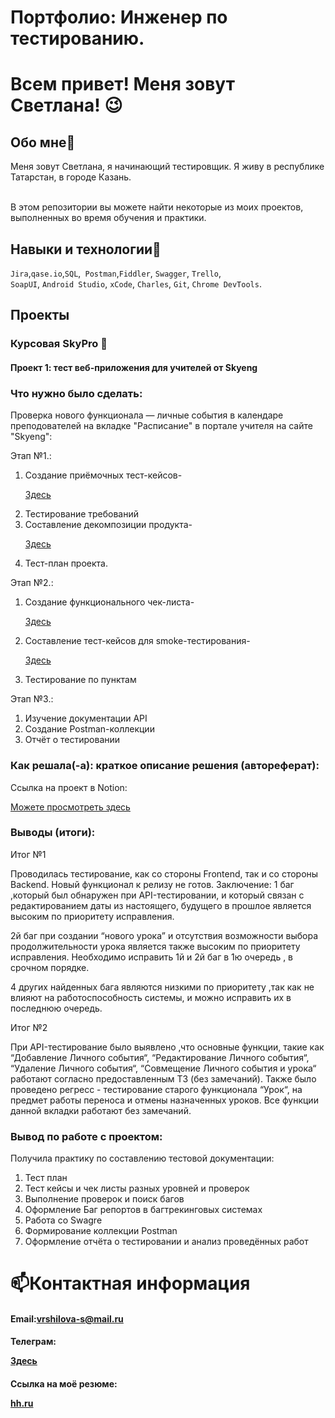 # Портфолио: Инженер по тестированию.
# Всем привет! Меня зовут Светлана! 😉
  
## Обо мне👋
  
<p>Меня зовут Светлана, я начинающий тестировщик. Я живу в республике Татарстан, в городе Казань.<p>
<br>В этом репозитории вы можете найти некоторые из моих проектов, выполненных во время обучения и практики.<br>

## Навыки и технологии🌱
``Jira``,``qase.io``,``SQL``,`` Postman``,``Fiddler``, ``Swagger``, ``Trello``, <br>
``SoapUI``, ``Android Studio``, ``xCode``, ``Charles``, ``Git``, ``Chrome DevTools``.


## Проекты
### Курсовая SkyPro 💞️
#### Проект 1: тест веб-приложения для учителей от Skyeng

### Что нужно было сделать:
<p>Проверка нового функционала — личные события в календаре преподователей на вкладке "Расписание" в портале учителя на сайте "Skyeng":<p>
<p>Этап №1.:<p> 
<ol>
  <li>Создание приёмочных тест-кейсов-<p><a href="https://docs.google.com/document/d/1zLOdMdhBJCmPIrnqYFdBwSxsiC2GpJS4mM3fnZfWJlc/edit?usp=sharing">Здесь</a></p></li>
  <li>Тестирование требований</li>
  <li>Составление декомпозиции продукта-<p><a href="https://miro.com/app/board/uXjVM-KMK50=/">Здесь</a></p></li>
  <li>Тест-план проекта.</li>
</ol>
<p>Этап №2.:<p> 
<ol>
  <li> Создание функционального чек-листа-<p><a href="https://docs.google.com/spreadsheets/d/13-z4_04hsMq5DP12sB-eX3E_5vg1c-LCYb2RHXMm3hE/edit?usp=sharing">Здесь</a></p></li>
  <li>Составление тест-кейсов для smoke-тестирования-<p><a href="https://app.qase.io/project/CW?suite=2">Здесь</a></p></li>
  <li>Тестирование по пунктам</li>
</ol>
<p>Этап №3.:<p> 
<ol>
  <li>Изучение документации API</li>
  <li>Создание Postman-коллекции</li>
  <li>Отчёт о тестировании</li>
</ol>

### Как решала(-а): краткое описание решения (автореферат):
Ссылка на проект в Notion:<p><a href="https://www.notion.so/1-2-2-c928542ed48041428d140b620cd15241?pvs=4">Можете просмотреть здесь</a></p>


### Выводы (итоги):
<p>Итог №1<p>
<p>Проводилась тестирование, как со стороны Frontend, так и со стороны Backend. Новый функционал к релизу не готов. Заключение: 1 баг ,который был обнаружен при API-тестировании, и который связан с редактированием даты из настоящего, будущего в прошлое является высоким по приоритету исправления.

2й баг при создании “нового урока” и отсутствия возможности выбора продолжительности урока является также высоким по приоритету исправления. Необходимо исправить 1й и 2й баг в 1ю очередь , в срочном порядке.

4  других найденных бага являются низкими по приоритету  ,так как не влияют на работоспособность системы, и можно исправить их в последнюю очередь.<p>

<p>Итог №2<p>
<p>При API-тестирование было выявлено ,что основные функции, такие как “Добавление Личного события“, “Редактирование Личного события“, “Удаление Личного события“, “Совмещение Личного события и урока“ работают согласно предоставленным ТЗ (без замечаний). Также было проведено регресс - тестирование старого функционала “Урок“, на предмет работы переноса и отмены назначенных уроков. Все функции данной вкладки работают без замечаний.<p>

### Вывод по работе с проектом:
<p>Получила практику по составлению тестовой документации:<p> 
<ol>
  <li>Тест план</li>
  <li>Тест кейсы и чек листы разных уровней и проверок</li>
  <li>Выполнение проверок и поиск багов</li>
  <li>Оформление Баг репортов в багтрекинговых системах</li>
  <li>Работа со Swagre</li>
  <li>Формирование коллекции Postman</li>
  <li>Оформление отчёта о тестировании и анализ проведённых работ</li>
</ol>

# 📫Контактная информация
#### Email:vrshilova-s@mail.ru
#### Телеграм:<p><a href="https://t.me/svetlanavrsh">Здесь</a></p>
#### Ссылка на моё резюме:<p><a href="https://kazan.hh.ru/resume/dd540601ff0ca3de9d0039ed1f4c436232306b">hh.ru</a></p>
